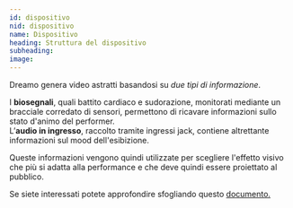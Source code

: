 ```yaml
---
id: dispositivo
nid: dispositivo
name: Dispositivo
heading: Struttura del dispositivo 
subheading: 
image: 
---
```


<p> Dreamo genera video astratti basandosi su <em>due tipi di informazione</em>.</p>
<p>I <b>biosegnali</b>, quali battito cardiaco e sudorazione, monitorati mediante un bracciale corredato di sensori, permettono di ricavare informazioni sullo stato d'animo del performer.<br>
L’<b>audio in ingresso</b>, raccolto tramite ingressi jack, contiene altrettante informazioni sul mood dell'esibizione. </p>
<p>Queste informazioni vengono quindi utilizzate per scegliere l'effetto visivo che più si adatta alla performance e che deve quindi essere proiettato al pubblico.  </p>
<p> Se siete interessati potete approfondire sfogliando questo <a href="https://drive.google.com/open?id=1OZDLGxfbXZeDAKrvFt3UCfgj15zuz4HuL2U-3lGGjKE"> documento.

<!-- frase originale: <p>Queste informazioni vengono quindi utilizzate per scegliere l'effetto visivo che più si adatta alla performance, nonché per rendere il video reattivo e dinamico.</p> -->
<!-- image: "http://lorempixel.com/500/320/abstract" -->

